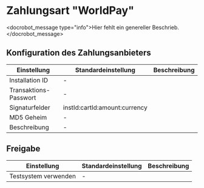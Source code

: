 # Zahlungsart "WorldPay"

<docrobot_message type="info">Hier fehlt ein genereller Beschrieb.</docrobot_message>

## Konfiguration des Zahlungsanbieters

<table>
	<thead>
		<tr>
			<th>Einstellung</th>
			<th>Standardeinstellung</th>
			<th>Beschreibung</th>
		</tr>
	</thead>
	<tbody>
		<tr>
			<td>Installation ID</td>
			<td>-</td>
			<td></td>
		</tr>
		<tr>
			<td>Transaktions-Passwort</td>
			<td>-</td>
			<td></td>
		</tr>
		<tr>
			<td>Signaturfelder</td>
			<td>instId:cartId:amount:currency</td>
			<td></td>
		</tr>
		<tr>
			<td>MD5 Geheim</td>
			<td>-</td>
			<td></td>
		</tr>
		<tr>
			<td>Beschreibung</td>
			<td>-</td>
			<td></td>
		</tr>
	</tbody>
</table>

## Freigabe

<table>
	<thead>
		<tr>
			<th>Einstellung</th>
			<th>Standardeinstellung</th>
			<th>Beschreibung</th>
		</tr>
	</thead>
	<tbody>
		<tr>
			<td>Testsystem verwenden</td>
			<td>-</td>
			<td></td>
		</tr>
	</tbody>
</table>